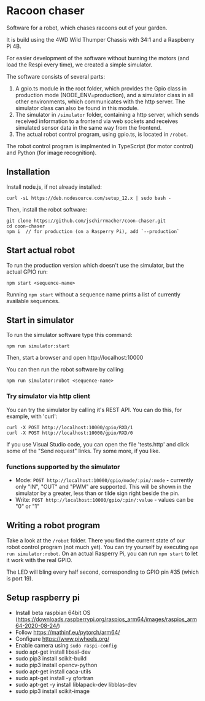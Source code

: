 # Racoon chaser

Software for a robot, which chases racoons out of your garden.

It is build using the 4WD Wild Thumper Chassis with 34:1 and a Raspberry Pi 4B.

For easier development of the software without burning the motors (and load the Respi every time), we created a simple simulator.

The software consists of several parts:

1. A gpio.ts module in the root folder, which provides the Gpio class in production mode (NODE_ENV=production), and a simulator class in all other environments, which communicates with the http server. The simulator class can also be found in this module.
2. The simulator in `/simulator` folder, containing a http server, which sends received information to a frontend via web sockets and receives simulated sensor data in the same way from the frontend.
3. The actual robot control program, using gpio.ts, is located in `/robot`.

The robot control program is implmented in TypeScript (for motor control) and Python (for image recognition).

## Installation

Install node.js, if not already installed:

    curl -sL https://deb.nodesource.com/setup_12.x | sudo bash -

Then, install the robot software:

    git clone https://github.com/jschirrmacher/coon-chaser.git
    cd coon-chaser
    npm i  // for production (on a Rasperry Pi), add `--production`

## Start actual robot

To run the production version which doesn't use the simulator, but the actual GPIO run:

    npm start <sequence-name>

Running `npm start` without a sequence name prints a list of currently available sequences.

## Start in simulator

To run the simulator software type this command:

    npm run simulator:start

Then, start a browser and open http://localhost:10000

You can then run the robot software by calling

    npm run simulator:robot <sequence-name>

### Try simulator via http client

You can try the simulator by calling it's REST API. You can do this, for example, with 'curl':

    curl -X POST http://localhost:10000/gpio/RXD/1
    curl -X POST http://localhost:10000/gpio/RXD/0

If you use Visual Studio code, you can open the file 'tests.http' and click some of the "Send request" links. Try some more, if you like.

### functions supported by the simulator

- Mode: `POST http://localhost:10000/gpio/mode/:pin/:mode` - currently only "IN", "OUT" and "PWM" are supported. This will be shown in the simulator by a greater, less than or tilde sign right beside the pin.
- Write: `POST http://localhost:10000/gpio/:pin/:value` - values can be "0" or "1"

## Writing a robot program

Take a look at the `/robot` folder. There you find the current state of our robot control program (not much yet). You can try yourself by executing `npm run simulator:robot`. On an actual Rasperry Pi, you can run `npm start` to let it work with the real GPIO.

The LED will bling every half second, corresponding to GPIO pin #35 (which is port 19).

## Setup raspberry pi
 - Install beta raspbian 64bit OS (https://downloads.raspberrypi.org/raspios_arm64/images/raspios_arm64-2020-08-24/)
 - Follow https://mathinf.eu/pytorch/arm64/
 - Configure https://www.piwheels.org/
 - Enable camera using `sudo raspi-config`
 - sudo apt-get install libssl-dev
 - sudo pip3 install scikit-build
 - sudo pip3 install opencv-python
 - sudo apt-get install caca-utils
 - sudo apt-get install -y gfortran
 - sudo apt-get -y install liblapack-dev libblas-dev
 - sudo pip3 install scikit-image

